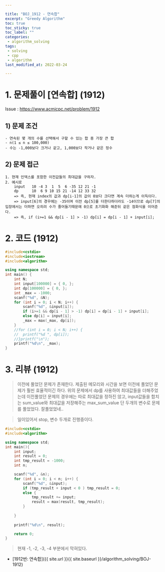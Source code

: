 ```yaml
---

title: "BOJ_1912 - 연속합"  
excerpt: "Greedy Algorithm"  
toc: true  
toc_sticky: true  
toc_label: ""  
categories:  
 - algorithm_solving  
tags:  
 - solving  
 - cpp  
 - algorithm
last_modified_at: 2022-03-24

---
```


# 1. 문제풀이 [연속합] (1912)
Issue : <https://www.acmicpc.net/problem/1912>
## 1) 문제 조건
	- 연속된 몇 개의 수를 선택해서 구할 수 있는 합 중 가장 큰 합
	- n(1 ≤ n ≤ 100,000)
	- 수는 -1,000보다 크거나 같고, 1,000보다 작거나 같은 정수

## 2)  문제 접근
	1. 현재 인덱스를 포함한 이전값들의 최대값을 구하자.
	2. 예시로
		input	10 -4 3  1  5  6 -35 12 21 -1
		dp		10  6 9 10 15 21 -14 12 33 32
		=> 즉, 현재 index의 값과 dp[i-1]의 값이 0보다 크다면 계속 더하는게 이득이다.
		=> input[6]의 경우에는 -35이며 이전 dp[5]를 더한다하더라도 -14이므로 dp[7]의 입장에서는 더하면 오히려 수가 줄어들기때문에 0으로 초기화화 해준뒤 같은 점화식을 이어준다.
		=> 즉, if (i>=1 && dp[i - 1] > -1) dp[i] = dp[i - 1] + input[i];
		
# 2. 코드  (1912)

```cpp
#include<cstdio>
#include<iostream>
#include<algorithm>

using namespace std;
int main() {
	int N;
	int input[100000] = { 0, };
	int dp[100000] = { 0, };
	int _max = -1000;
	scanf("%d", &N);
	for (int i = 0; i < N; i++) {
		scanf("%d", &input[i]);
		if (i>=1 && dp[i - 1] > -1) dp[i] = dp[i - 1] + input[i];
		else dp[i] = input[i];
		_max = max(_max, dp[i]);
	}
	//for (int i = 0; i < N; i++) {
	//	printf("%d ", dp[i]);
	//}printf("\n");
	printf("%d\n", _max);
}
```

# 3. 리뷰 (1912)

>	 이전에 풀었던 문제가 존재한다. 제출된 메모리와 시간을 보면 이전에 풀었던 문제가 훨씬 효율적이긴 하다. 위의 문제에서 dp를 사용하여 최대값들을 더해주었는데 이전풀었던 문제의 경우에는 따로 최대값을 정하진 않고, input값들을 합치는 sum_value와 최대값을 저장해주는 max_sum_value 단 두개의 변수로 문제를 풀었었다.
잘풀었었네..

>	일이있어서 stop, 변수 두개로 진행중이다.


```cpp
#include<cstdio>
#include<algorithm>

using namespace std;
int main(){
	int input;
	int result = 0;
	int tmp_result = -1000;
	int n;

	scanf("%d", &n);
	for (int i = 0; i < n; i++) {
		scanf("%d", &input);
		if (tmp_result + input < 0 ) tmp_result = 0;
		else {
			tmp_result += input;
			result = max(result, tmp_result);
		}
		
	}
	
	printf("%d\n", result);

	return 0;
}

```

> 현재 -1, -2, -3, -4 부분에서 막혀있다.

- [1912번: 연속합]({{ site.url }}{{ site.baseurl }}/algorithm_solving/BOJ-1912)  

